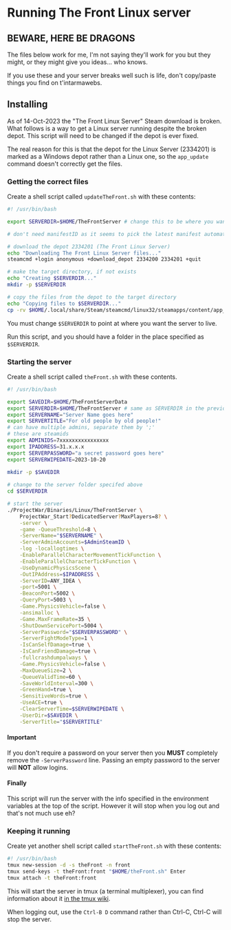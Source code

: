 # Running The Front Linux server

## BEWARE, HERE BE DRAGONS

The files below work for me, I'm not saying they'll work for you but they might, or they might give you ideas... who knows.

If you use these and your server breaks well such is life, don't copy/paste things you find on t'intarmawebs.

## Installing

As of 14-Oct-2023 the "The Front Linux Server" Steam download is broken.  What follows is a way to get a Linux server running despite the broken depot.  This script will need to be changed if the depot is ever fixed.

The real reason for this is that the depot for the Linux Server (2334201) is marked as a Windows depot rather than a Linux one, so the `app_update` command doesn't correctly get the files.

### Getting the correct files

Create a shell script called `updateTheFront.sh` with these contents:

```bash
#! /usr/bin/bash

export SERVERDIR=$HOME/TheFrontServer # change this to be where you want the server to live

# don't need manifestID as it seems to pick the latest manifest automatically

# download the depot 2334201 (The Front Linux Server)
echo "Downloading The Front Linux Server files..."
steamcmd +login anonymous +download_depot 2334200 2334201 +quit

# make the target directory, if not exists
echo "Creating $SERVERDIR..."
mkdir -p $SERVERDIR

# copy the files from the depot to the target directory
echo "Copying files to $SERVERDIR..."
cp -rv $HOME/.local/share/Steam/steamcmd/linux32/steamapps/content/app_2334200/depot_2334201/* $SERVERDIR
```

You must change `$SERVERDIR` to point at where you want the server to live.

Run this script, and you should have a folder in the place specified as `$SERVERDIR`.

### Starting the server

Create a shell script called `theFront.sh` with these contents.

```bash
#! /usr/bin/bash

export SAVEDIR=$HOME/TheFrontServerData
export SERVERDIR=$HOME/TheFrontServer # same as SERVERDIR in the previous script
export SERVERNAME="Server Name goes here"
export SERVERTITLE="For old people by old people!"
# can have multiple admins, separate them by ';'
# these are steamids
export ADMINIDS=7xxxxxxxxxxxxxxxx
export IPADDRESS=31.x.x.x
export SERVERPASSWORD="a secret password goes here"
export SERVERWIPEDATE=2023-10-20
                    
mkdir -p $SAVEDIR

# change to the server folder specifed above
cd $SERVERDIR

# start the server
./ProjectWar/Binaries/Linux/TheFrontServer \
    ProjectWar_Start?DedicatedServer?MaxPlayers=8? \
    -server \
    -game -QueueThreshold=8 \
    -ServerName="$SERVERNAME" \
    -ServerAdminAccounts=$AdminSteamID \
    -log -locallogtimes \
    -EnableParallelCharacterMovementTickFunction \
    -EnableParallelCharacterTickFunction \
    -UseDynamicPhysicsScene \
    -OutIPAddress=$IPADDRESS \
    -ServerID=ANY_IDEA \
    -port=5001 \
    -BeaconPort=5002 \
    -QueryPort=5003 \
    -Game.PhysicsVehicle=false \
    -ansimalloc \
    -Game.MaxFrameRate=35 \
    -ShutDownServicePort=5004 \
    -ServerPassword="$SERVERPASSWORD" \
    -ServerFightModeType=1 \
    -IsCanSelfDamage=true \
    -IsCanFriendDamage=true \
    -fullcrashdumpalways \
    -Game.PhysicsVehicle=false \
    -MaxQueueSize=2 \
    -QueueValidTime=60 \
    -SaveWorldInterval=300 \
    -GreenHand=true \
    -SensitiveWords=true \
    -UseACE=true \
    -ClearServerTime=$SERVERWIPEDATE \
    -UserDir=$SAVEDIR \
    -ServerTitle="$SERVERTITLE" 

```
#### Important

If you don't require a password on your server then you **MUST** completely remove the `-ServerPassword` line.  Passing an empty password to the server will **NOT** allow logins.

#### Finally

This script will run the server with the info specified in the environment variables at the top of the script.  However it will stop when you log out and that's not much use eh?

### Keeping it running

Create yet another shell script called `startTheFront.sh` with these contents:

```bash
#! /usr/bin/bash
tmux new-session -d -s theFront -n front
tmux send-keys -t theFront:front "$HOME/theFront.sh" Enter
tmux attach -t theFront:front
```

This will start the server in tmux (a terminal multiplexer), you can find information about it [in the tmux wiki](https://github.com/tmux/tmux/wiki).

When logging out, use the `Ctrl-B D` command rather than Ctrl-C, Ctrl-C will stop the server.
